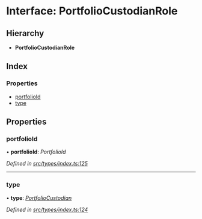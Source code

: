 # Interface: PortfolioCustodianRole

## Hierarchy

* **PortfolioCustodianRole**

## Index

### Properties

* [portfolioId](portfoliocustodianrole.md#portfolioid)
* [type](portfoliocustodianrole.md#type)

## Properties

###  portfolioId

• **portfolioId**: *PortfolioId*

*Defined in [src/types/index.ts:125](https://github.com/PolymathNetwork/polymesh-sdk/blob/23062de4/src/types/index.ts#L125)*

___

###  type

• **type**: *[PortfolioCustodian](../enums/roletype.md#portfoliocustodian)*

*Defined in [src/types/index.ts:124](https://github.com/PolymathNetwork/polymesh-sdk/blob/23062de4/src/types/index.ts#L124)*
